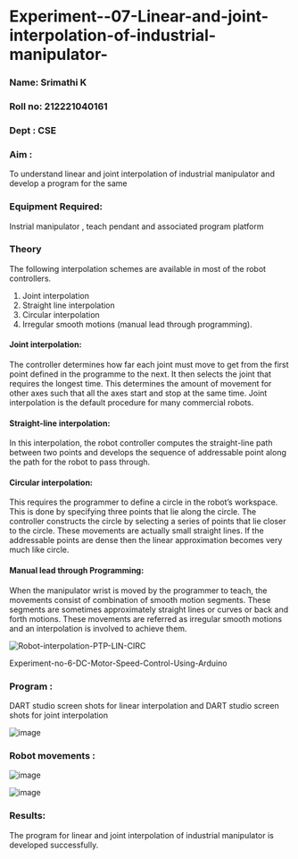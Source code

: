 # Experiment--07-Linear-and-joint-interpolation-of-industrial-manipulator-

### Name: Srimathi K
### Roll no: 212221040161
### Dept : CSE

### Aim :
To understand linear and joint interpolation of industrial manipulator and develop a program for the same 
      
### Equipment Required: 
Instrial manipulator , teach pendant and associated program platform 
      
### Theory 
The following interpolation schemes are available in most of the robot controllers.
1. Joint interpolation
2. Straight line interpolation
3. Circular interpolation
4. Irregular smooth motions (manual lead through programming).
#### Joint interpolation: 
The controller determines how far each joint must move to get from the first point defined in the programme to the next. It then selects the joint that
requires the longest time. This determines the amount of movement for other axes such that all the axes start and stop at the same time. Joint interpolation is the default procedure for many commercial robots.

#### Straight-line interpolation: 
In this interpolation, the robot controller computes the straight-line path between two points and develops the sequence of addressable point along the path for the robot to pass through.

#### Circular interpolation: 
This requires the programmer to define a circle in the
robot’s workspace. This is done by specifying three points that lie along the circle. The controller constructs the circle by selecting a series of points that lie closer to the circle. These movements are actually small straight lines. If the addressable points are dense then the linear approximation becomes very much like circle.


#### Manual lead through Programming: 
When the manipulator wrist is moved by the programmer to teach, the movements consist of combination of smooth motion segments. These segments are sometimes approximately straight lines or curves or back and forth motions. These movements are referred as irregular smooth motions and an interpolation is involved to achieve them.




![Robot-interpolation-PTP-LIN-CIRC](https://user-images.githubusercontent.com/36288975/201615171-d0886aaa-8220-4b0c-8a1d-3d8a5c69c76a.png)

Experiment-no-6-DC-Motor-Speed-Control-Using-Arduino


### Program : 
DART studio screen shots for linear interpolation and DART studio screen shots for joint interpolation 

![image](https://github.com/madhi43/Experiment--07-Linear-and-joint-interpolation-of-industrial-manipulator-/assets/103943383/92d1fc3b-db61-4d05-82c7-6290667bc470)














### Robot movements :




![image](https://github.com/madhi43/Experiment--07-Linear-and-joint-interpolation-of-industrial-manipulator-/assets/103943383/6e513472-e306-43b3-bfd6-a9da7f749989)


![image](https://github.com/madhi43/Experiment--07-Linear-and-joint-interpolation-of-industrial-manipulator-/assets/103943383/42b61d1e-b893-4984-bd87-034230c29770)












### Results:  
The program for linear and joint interpolation of industrial manipulator is developed  successfully.
